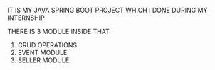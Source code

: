IT IS MY JAVA SPRING BOOT PROJECT WHICH I DONE DURING MY INTERNSHIP

THERE IS 3 MODULE INSIDE THAT
1. CRUD OPERATIONS
2. EVENT MODULE
3. SELLER MODULE

